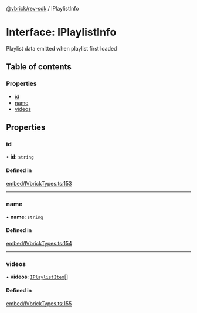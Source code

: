 [@vbrick/rev-sdk](../README.md) / IPlaylistInfo

# Interface: IPlaylistInfo

Playlist data emitted when playlist first loaded

## Table of contents

### Properties

- [id](IPlaylistInfo.md#id)
- [name](IPlaylistInfo.md#name)
- [videos](IPlaylistInfo.md#videos)

## Properties

### id

• **id**: `string`

#### Defined in

[embed/IVbrickTypes.ts:153](https://github.com/vbrick/rev-sdk-js/blob/main/src/embed/IVbrickTypes.ts#L153)

___

### name

• **name**: `string`

#### Defined in

[embed/IVbrickTypes.ts:154](https://github.com/vbrick/rev-sdk-js/blob/main/src/embed/IVbrickTypes.ts#L154)

___

### videos

• **videos**: [`IPlaylistItem`](IPlaylistItem.md)[]

#### Defined in

[embed/IVbrickTypes.ts:155](https://github.com/vbrick/rev-sdk-js/blob/main/src/embed/IVbrickTypes.ts#L155)
